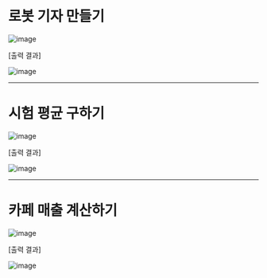 # 로봇 기자 만들기

![image](https://github.com/user-attachments/assets/84ac211f-be85-4b95-8a2b-6a9dfb8539ce)

[출력 결과]

![image](https://github.com/user-attachments/assets/a86b9bf2-ff3f-434e-b4b4-e65aa3b5cd69)

---

# 시험 평균 구하기   

![image](https://github.com/user-attachments/assets/f0e68229-69e0-4dc5-9016-6fe99d4a4cc4)

[출력 결과]

![image](https://github.com/user-attachments/assets/6e70bfcc-0b77-497e-a69b-bb828cb96811)

---

# 카페 매출 계산하기

![image](https://github.com/user-attachments/assets/c1d1969c-d28e-4f4f-baf1-c6b50ad6d9a0)

[출력 결과]

![image](https://github.com/user-attachments/assets/53000528-c486-407d-875b-5fbf9b444f20)
